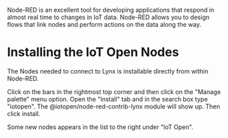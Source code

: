Node-RED is an excellent tool for developing applications that respond in almost real time to changes in IoT data. Node-RED allows you to design flows that link nodes and perform actions on the data along the way.

# Installing the IoT Open Nodes

The Nodes needed to connect to Lynx is installable directly from within Node-RED.

Click on the bars in the rightmost top corner and then click on the "Manage palette" menu option.
Open the "Install" tab and in the search box type "iotopen". The @iotopen/node-red-contrib-lynx module will show up. Then click install.

Some new nodes appears in the list to the right under "IoT Open".



